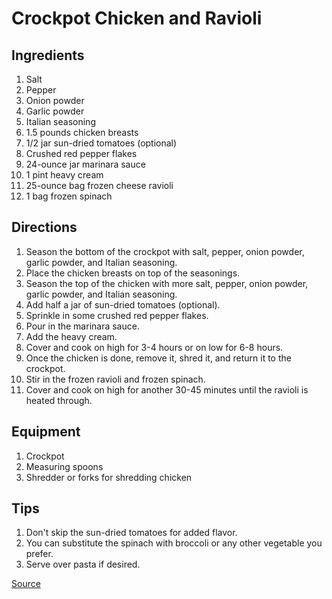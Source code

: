 # Crockpot Chicken and Ravioli

## Ingredients

1. Salt
2. Pepper
3. Onion powder
4. Garlic powder
5. Italian seasoning
6. 1.5 pounds chicken breasts
7. 1/2 jar sun-dried tomatoes (optional)
8. Crushed red pepper flakes
9. 24-ounce jar marinara sauce
10. 1 pint heavy cream
11. 25-ounce bag frozen cheese ravioli
12. 1 bag frozen spinach

## Directions

1. Season the bottom of the crockpot with salt, pepper, onion powder, garlic powder, and Italian seasoning.
2. Place the chicken breasts on top of the seasonings.
3. Season the top of the chicken with more salt, pepper, onion powder, garlic powder, and Italian seasoning.
4. Add half a jar of sun-dried tomatoes (optional).
5. Sprinkle in some crushed red pepper flakes.
6. Pour in the marinara sauce.
7. Add the heavy cream.
8. Cover and cook on high for 3-4 hours or on low for 6-8 hours.
9. Once the chicken is done, remove it, shred it, and return it to the crockpot.
10. Stir in the frozen ravioli and frozen spinach.
11. Cover and cook on high for another 30-45 minutes until the ravioli is heated through.

## Equipment

1. Crockpot
2. Measuring spoons
3. Shredder or forks for shredding chicken

## Tips

1. Don't skip the sun-dried tomatoes for added flavor.
2. You can substitute the spinach with broccoli or any other vegetable you prefer.
3. Serve over pasta if desired.

[Source](https://www.tiktok.com/t/ZP8Ahfre1/)

